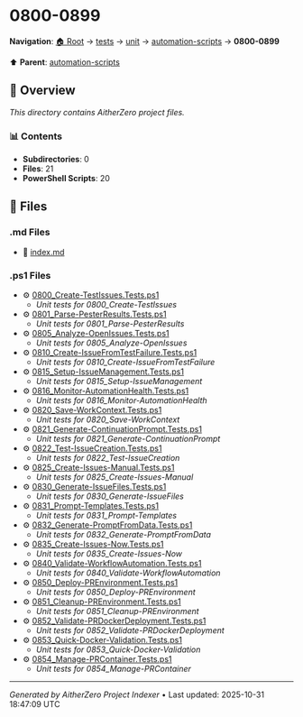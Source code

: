# 0800-0899

**Navigation**: [🏠 Root](../../../../index.md) → [tests](../../../index.md) → [unit](../../index.md) → [automation-scripts](../index.md) → **0800-0899**

⬆️ **Parent**: [automation-scripts](../index.md)

## 📖 Overview

*This directory contains AitherZero project files.*

### 📊 Contents

- **Subdirectories**: 0
- **Files**: 21
- **PowerShell Scripts**: 20

## 📄 Files

### .md Files

- 📝 [index.md](./index.md)

### .ps1 Files

- ⚙️ [0800_Create-TestIssues.Tests.ps1](./0800_Create-TestIssues.Tests.ps1)
  - *Unit tests for 0800_Create-TestIssues*
- ⚙️ [0801_Parse-PesterResults.Tests.ps1](./0801_Parse-PesterResults.Tests.ps1)
  - *Unit tests for 0801_Parse-PesterResults*
- ⚙️ [0805_Analyze-OpenIssues.Tests.ps1](./0805_Analyze-OpenIssues.Tests.ps1)
  - *Unit tests for 0805_Analyze-OpenIssues*
- ⚙️ [0810_Create-IssueFromTestFailure.Tests.ps1](./0810_Create-IssueFromTestFailure.Tests.ps1)
  - *Unit tests for 0810_Create-IssueFromTestFailure*
- ⚙️ [0815_Setup-IssueManagement.Tests.ps1](./0815_Setup-IssueManagement.Tests.ps1)
  - *Unit tests for 0815_Setup-IssueManagement*
- ⚙️ [0816_Monitor-AutomationHealth.Tests.ps1](./0816_Monitor-AutomationHealth.Tests.ps1)
  - *Unit tests for 0816_Monitor-AutomationHealth*
- ⚙️ [0820_Save-WorkContext.Tests.ps1](./0820_Save-WorkContext.Tests.ps1)
  - *Unit tests for 0820_Save-WorkContext*
- ⚙️ [0821_Generate-ContinuationPrompt.Tests.ps1](./0821_Generate-ContinuationPrompt.Tests.ps1)
  - *Unit tests for 0821_Generate-ContinuationPrompt*
- ⚙️ [0822_Test-IssueCreation.Tests.ps1](./0822_Test-IssueCreation.Tests.ps1)
  - *Unit tests for 0822_Test-IssueCreation*
- ⚙️ [0825_Create-Issues-Manual.Tests.ps1](./0825_Create-Issues-Manual.Tests.ps1)
  - *Unit tests for 0825_Create-Issues-Manual*
- ⚙️ [0830_Generate-IssueFiles.Tests.ps1](./0830_Generate-IssueFiles.Tests.ps1)
  - *Unit tests for 0830_Generate-IssueFiles*
- ⚙️ [0831_Prompt-Templates.Tests.ps1](./0831_Prompt-Templates.Tests.ps1)
  - *Unit tests for 0831_Prompt-Templates*
- ⚙️ [0832_Generate-PromptFromData.Tests.ps1](./0832_Generate-PromptFromData.Tests.ps1)
  - *Unit tests for 0832_Generate-PromptFromData*
- ⚙️ [0835_Create-Issues-Now.Tests.ps1](./0835_Create-Issues-Now.Tests.ps1)
  - *Unit tests for 0835_Create-Issues-Now*
- ⚙️ [0840_Validate-WorkflowAutomation.Tests.ps1](./0840_Validate-WorkflowAutomation.Tests.ps1)
  - *Unit tests for 0840_Validate-WorkflowAutomation*
- ⚙️ [0850_Deploy-PREnvironment.Tests.ps1](./0850_Deploy-PREnvironment.Tests.ps1)
  - *Unit tests for 0850_Deploy-PREnvironment*
- ⚙️ [0851_Cleanup-PREnvironment.Tests.ps1](./0851_Cleanup-PREnvironment.Tests.ps1)
  - *Unit tests for 0851_Cleanup-PREnvironment*
- ⚙️ [0852_Validate-PRDockerDeployment.Tests.ps1](./0852_Validate-PRDockerDeployment.Tests.ps1)
  - *Unit tests for 0852_Validate-PRDockerDeployment*
- ⚙️ [0853_Quick-Docker-Validation.Tests.ps1](./0853_Quick-Docker-Validation.Tests.ps1)
  - *Unit tests for 0853_Quick-Docker-Validation*
- ⚙️ [0854_Manage-PRContainer.Tests.ps1](./0854_Manage-PRContainer.Tests.ps1)
  - *Unit tests for 0854_Manage-PRContainer*

---

*Generated by AitherZero Project Indexer* • Last updated: 2025-10-31 18:47:09 UTC

